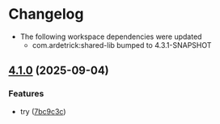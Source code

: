 # Changelog

* The following workspace dependencies were updated
    * com.ardetrick:shared-lib bumped to 4.3.1-SNAPSHOT

## [4.1.0](https://github.com/ardetrick/release-please-playground/compare/foo-application-v4.0.1...foo-application-v4.1.0) (2025-09-04)


### Features

* try ([7bc9c3c](https://github.com/ardetrick/release-please-playground/commit/7bc9c3c4145b401a7364d43da5f39a7f9a39c3bd))

